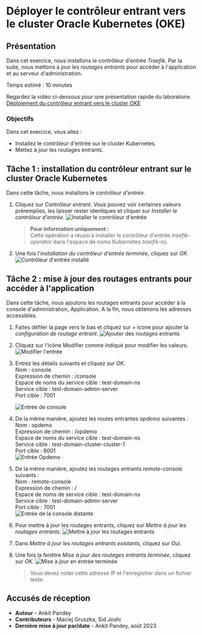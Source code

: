 # Déployer le contrôleur entrant vers le cluster Oracle Kubernetes (OKE)

## Présentation

Dans cet exercice, nous installons le contrôleur d'entrée _Traefik_. Par la suite, nous mettons à jour les _routages entrants_ pour accéder à l'application et au serveur d'administration.

Temps estimé : 10 minutes

Regardez la vidéo ci-dessous pour une présentation rapide du laboratoire. [Déploiement du contrôleur entrant vers le cluster OKE](videohub:1_4kih00fi)

### Objectifs

Dans cet exercice, vous allez :

*   Installez le contrôleur d'entrée sur le cluster Kubernetes.
*   Mettez à jour les routages entrants.

## Tâche 1 : installation du contrôleur entrant sur le cluster Oracle Kubernetes

Dans cette tâche, nous installons le _contrôleur d'entrée_.

1.  Cliquez sur _Contrôleur entrant_. Vous pouvez voir certaines valeurs préremplies, les laisser rester identiques et cliquer sur _Installer le contrôleur d'entrée_. ![Installer le contrôleur d'entrée](images/install-ingress-controller.png)
    
    > **Pour information uniquement :**  
    > Cette opération a réussi à installer le contrôleur d'entrée _traefik-operator_ dans l'espace de noms Kubernetes _traefik-ns_.
    
2.  Une fois l'_installation du contrôleur d'entrée terminée_, cliquez sur _OK_. ![Contrôleur d'entrée installé](images/ingress-controller-installed.png)
    

## Tâche 2 : mise à jour des routages entrants pour accéder à l'application

Dans cette tâche, nous ajoutons les routages entrants pour accéder à la console d'administration, Application. A la fin, nous obtenons les adresses accessibles.

1.  Faites défiler la page vers le bas et cliquez sur _+_ icone pour ajouter la _configuration de routage entrant_. ![Ajouter des routages entrants](images/add-ingress-routes.png)
    
2.  Cliquez sur l'icône Modifier comme indiqué pour modifier les valeurs. ![Modifier l'entrée](images/edit-ingress.png)
    
3.  Entrez les détails suivants et cliquez sur _OK_.  
    Nom : console  
    Expression de chemin : /console  
    Espace de noms du service cible : test-domain-ns  
    Service cible : test-domain-admin-server  
    Port cible : 7001  
    
    ![Entrée de console](images/console-ingress.png)
    
4.  De la même manière, ajoutez les routes entrantes _opdemo_ suivantes :  
    Nom : opdemo  
    Expression de chemin : /opdemo  
    Espace de noms du service cible : test-domain-ns  
    Service cible : test-domain-cluster-cluster-1  
    Port cible : 8001  
    ![Entrée Opdemo](images/opdemo-ingress.png)
    
5.  De la même manière, ajoutez les routages entrants _remote-console_ suivants :  
    Nom : remote-console  
    Expression de chemin : /  
    Espace de noms de service cible : test-domain-ns  
    Service cible : test-domain-admin-server  
    Port cible : 7001  
    ![Entrée de la console distante](images/remote-console-ingress.png)
    
6.  Pour mettre à jour les routages entrants, cliquez sur _Mettre à jour les routages entrants_. ![Mettre à jour les routages entrants](images/update-ingress-routes.png)
    
7.  Dans _Mettre à jour les routages entrants existants_, cliquez sur _Oui_.
    
8.  Une fois la fenêtre _Mise à jour des routages entrants terminée_, cliquez sur _OK_. ![Mise à jour en entrée terminée](images/update-ingress-complete.png)
    
    > Vous devez noter cette adresse IP et l'enregistrer dans un fichier texte.
    

## Accusés de réception

*   **Auteur** - Ankit Pandey
*   **Contributeurs** - Maciej Gruszka, Sid Joshi
*   **Dernière mise à jour par/date** - Ankit Pandey, août 2023
